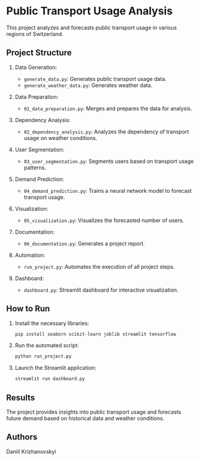 # Public Transport Usage Analysis

This project analyzes and forecasts public transport usage in various regions of Switzerland.

## Project Structure

1. Data Generation:
    - `generate_data.py`: Generates public transport usage data.
    - `generate_weather_data.py`: Generates weather data.

2. Data Preparation:
    - `01_data_preparation.py`: Merges and prepares the data for analysis.

3. Dependency Analysis:
    - `02_dependency_analysis.py`: Analyzes the dependency of transport usage on weather conditions.

4. User Segmentation:
    - `03_user_segmentation.py`: Segments users based on transport usage patterns.

5. Demand Prediction:
    - `04_demand_prediction.py`: Trains a neural network model to forecast transport usage.

6. Visualization:
    - `05_visualization.py`: Visualizes the forecasted number of users.

7. Documentation:
    - `06_documentation.py`: Generates a project report.

8. Automation:
    - `run_project.py`: Automates the execution of all project steps.

9. Dashboard:
    - `dashboard.py`: Streamlit dashboard for interactive visualization.

## How to Run

1. Install the necessary libraries:
   ```bash
   pip install seaborn scikit-learn joblib streamlit tensorflow
2. Run the automated script:
   ```bash
   python run_project.py
3. Launch the Streamlit application:
   ```bash
   streamlit run dashboard.py

## Results
The project provides insights into public transport usage and forecasts future demand based on historical data and weather conditions.


## Authors
Daniil Krizhanovskyi